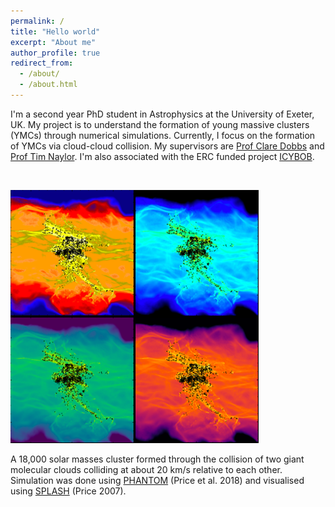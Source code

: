 ```yaml
---
permalink: /
title: "Hello world"
excerpt: "About me"
author_profile: true
redirect_from: 
  - /about/
  - /about.html
---
```


I'm a second year PhD student in Astrophysics at the University of Exeter, UK. My project is to understand the formation of young massive clusters (YMCs) through numerical simulations. Currently, I focus on the formation of YMCs via cloud-cloud collision. My supervisors are [Prof Clare Dobbs](http://emps.exeter.ac.uk/physics-astronomy/staff/cld214) and [Prof Tim Naylor](http://emps.exeter.ac.uk/physics-astronomy/staff/tnaylor). I'm also associated with the ERC funded project [ICYBOB](https://icybob.co.uk/index.html).  

<br/>

![Nice Simulation Pic](/images/pic_for_front.png)

A 18,000 solar masses cluster formed through the collision of two giant molecular clouds colliding at about 20 km/s relative to each other. Simulation was done using [PHANTOM](https://phantomsph.bitbucket.io/) (Price et al. 2018) and visualised using [SPLASH](http://users.monash.edu.au/~dprice/splash/index.html) (Price 2007).
 
 



